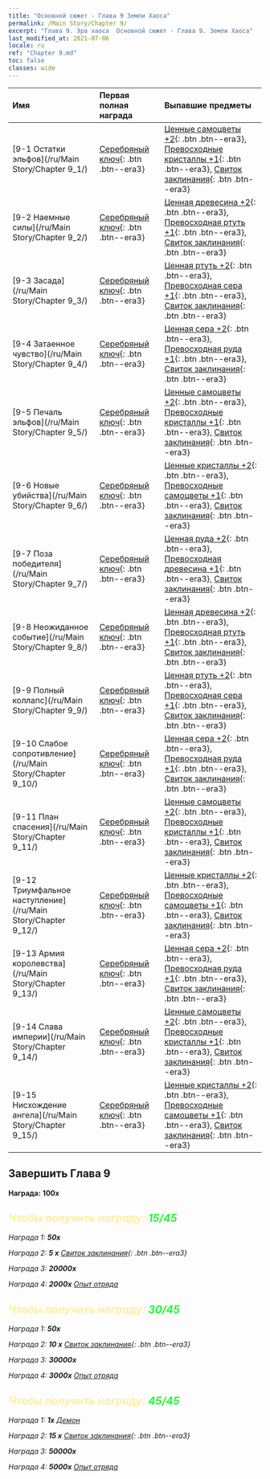 ```yaml
---
title: "Основной сюжет - Глава 9 Земли Хаоса"
permalink: /Main Story/Chapter 9/
excerpt: "Глава 9. Эра хаоса  Основной сюжет - Глава 9. Земли Хаоса"
last_modified_at: 2021-07-06
locale: ru
ref: "Chapter 9.md"
toc: false
classes: wide
---
```


  | Имя |  Первая полная награда | Выпавшие предметы |
  |:------------|:------------|:------------| 
  | [9-1 Остатки эльфов](/ru/Main Story/Chapter 9_1/) | [Серебряный ключ](/ItemsRU/con_693/){: .btn .btn--era3} | [Ценные самоцветы +2](/ItemsRU/mat_30/){: .btn .btn--era3}, [Превосходные кристаллы +1](/ItemsRU/mat_24/){: .btn .btn--era3}, [Свиток заклинания](/ItemsRU/con_694/){: .btn .btn--era3} |
  | [9-2 Наемные силы](/ru/Main Story/Chapter 9_2/) | [Серебряный ключ](/ItemsRU/con_693/){: .btn .btn--era3} | [Ценная древесина +2](/ItemsRU/mat_27/){: .btn .btn--era3}, [Превосходная ртуть +1](/ItemsRU/mat_21/){: .btn .btn--era3}, [Свиток заклинания](/ItemsRU/con_694/){: .btn .btn--era3} |
  | [9-3 Засада](/ru/Main Story/Chapter 9_3/) | [Серебряный ключ](/ItemsRU/con_693/){: .btn .btn--era3} | [Ценная ртуть +2](/ItemsRU/mat_28/){: .btn .btn--era3}, [Превосходная сера +1](/ItemsRU/mat_22/){: .btn .btn--era3}, [Свиток заклинания](/ItemsRU/con_694/){: .btn .btn--era3} |
  | [9-4 Затаенное чувство](/ru/Main Story/Chapter 9_4/) | [Серебряный ключ](/ItemsRU/con_693/){: .btn .btn--era3} | [Ценная сера +2](/ItemsRU/mat_29/){: .btn .btn--era3}, [Превосходная руда +1](/ItemsRU/mat_19/){: .btn .btn--era3}, [Свиток заклинания](/ItemsRU/con_694/){: .btn .btn--era3} |
  | [9-5 Печаль эльфов](/ru/Main Story/Chapter 9_5/) | [Серебряный ключ](/ItemsRU/con_693/){: .btn .btn--era3} | [Ценные самоцветы +2](/ItemsRU/mat_30/){: .btn .btn--era3}, [Превосходные кристаллы +1](/ItemsRU/mat_24/){: .btn .btn--era3}, [Свиток заклинания](/ItemsRU/con_694/){: .btn .btn--era3} |
  | [9-6 Новые убийства](/ru/Main Story/Chapter 9_6/) | [Серебряный ключ](/ItemsRU/con_693/){: .btn .btn--era3} | [Ценные кристаллы +2](/ItemsRU/mat_31/){: .btn .btn--era3}, [Превосходные самоцветы +1](/ItemsRU/mat_23/){: .btn .btn--era3}, [Свиток заклинания](/ItemsRU/con_694/){: .btn .btn--era3} |
  | [9-7 Поза победителя](/ru/Main Story/Chapter 9_7/) | [Серебряный ключ](/ItemsRU/con_693/){: .btn .btn--era3} | [Ценная руда +2](/ItemsRU/mat_26/){: .btn .btn--era3}, [Превосходная древесина +1](/ItemsRU/mat_20/){: .btn .btn--era3}, [Свиток заклинания](/ItemsRU/con_694/){: .btn .btn--era3} |
  | [9-8 Неожиданное событие](/ru/Main Story/Chapter 9_8/) | [Серебряный ключ](/ItemsRU/con_693/){: .btn .btn--era3} | [Ценная древесина +2](/ItemsRU/mat_27/){: .btn .btn--era3}, [Превосходная ртуть +1](/ItemsRU/mat_21/){: .btn .btn--era3}, [Свиток заклинания](/ItemsRU/con_694/){: .btn .btn--era3} |
  | [9-9 Полный коллапс](/ru/Main Story/Chapter 9_9/) | [Серебряный ключ](/ItemsRU/con_693/){: .btn .btn--era3} | [Ценная ртуть +2](/ItemsRU/mat_28/){: .btn .btn--era3}, [Превосходная сера +1](/ItemsRU/mat_22/){: .btn .btn--era3}, [Свиток заклинания](/ItemsRU/con_694/){: .btn .btn--era3} |
  | [9-10 Слабое сопротивление](/ru/Main Story/Chapter 9_10/) | [Серебряный ключ](/ItemsRU/con_693/){: .btn .btn--era3} | [Ценная сера +2](/ItemsRU/mat_29/){: .btn .btn--era3}, [Превосходная руда +1](/ItemsRU/mat_19/){: .btn .btn--era3}, [Свиток заклинания](/ItemsRU/con_694/){: .btn .btn--era3} |
  | [9-11 План спасения](/ru/Main Story/Chapter 9_11/) | [Серебряный ключ](/ItemsRU/con_693/){: .btn .btn--era3} | [Ценные самоцветы +2](/ItemsRU/mat_30/){: .btn .btn--era3}, [Превосходные кристаллы +1](/ItemsRU/mat_24/){: .btn .btn--era3}, [Свиток заклинания](/ItemsRU/con_694/){: .btn .btn--era3} |
  | [9-12 Триумфальное наступление](/ru/Main Story/Chapter 9_12/) | [Серебряный ключ](/ItemsRU/con_693/){: .btn .btn--era3} | [Ценные кристаллы +2](/ItemsRU/mat_31/){: .btn .btn--era3}, [Превосходные самоцветы +1](/ItemsRU/mat_23/){: .btn .btn--era3}, [Свиток заклинания](/ItemsRU/con_694/){: .btn .btn--era3} |
  | [9-13 Армия королевства](/ru/Main Story/Chapter 9_13/) | [Серебряный ключ](/ItemsRU/con_693/){: .btn .btn--era3} | [Ценная сера +2](/ItemsRU/mat_29/){: .btn .btn--era3}, [Превосходная руда +1](/ItemsRU/mat_19/){: .btn .btn--era3}, [Свиток заклинания](/ItemsRU/con_694/){: .btn .btn--era3} |
  | [9-14 Слава империи](/ru/Main Story/Chapter 9_14/) | [Серебряный ключ](/ItemsRU/con_693/){: .btn .btn--era3} | [Ценные самоцветы +2](/ItemsRU/mat_30/){: .btn .btn--era3}, [Превосходные кристаллы +1](/ItemsRU/mat_24/){: .btn .btn--era3}, [Свиток заклинания](/ItemsRU/con_694/){: .btn .btn--era3} |
  | [9-15 Нисхождение ангела](/ru/Main Story/Chapter 9_15/) | [Серебряный ключ](/ItemsRU/con_693/){: .btn .btn--era3} | [Ценные кристаллы +2](/ItemsRU/mat_31/){: .btn .btn--era3}, [Превосходные самоцветы +1](/ItemsRU/mat_23/){: .btn .btn--era3}, [Свиток заклинания](/ItemsRU/con_694/){: .btn .btn--era3} |


## Завершить Глава 9

 **Награда:**  **100x** <i class="fas fa-gem"/>



## <span style="color: #ffeea0">Чтобы получить награду: </span><span style="color: #27f73a">15/45</span>

 Награда 1:  **50x** <i class="fas fa-gem"/>

 Награда 2: **5 x** [Свиток заклинания](/ItemsRU/con_694/){: .btn .btn--era3}

 Награда 3:  **20000x** <i class="fas fa-coins"/>

 Награда 4:  **2000x** [Опыт отряда](/ItemsRU/con_902/)



## <span style="color: #ffeea0">Чтобы получить награду: </span><span style="color: #27f73a">30/45</span>

 Награда 1:  **50x** <i class="fas fa-gem"/>

 Награда 2: **10 x** [Свиток заклинания](/ItemsRU/con_694/){: .btn .btn--era3}

 Награда 3:  **30000x** <i class="fas fa-coins"/>

 Награда 4:  **3000x** [Опыт отряда](/ItemsRU/con_902/)



## <span style="color: #ffeea0">Чтобы получить награду: </span><span style="color: #27f73a">45/45</span>

 Награда 1:  **1x** [Демон](/ru/units/Demon/)

 Награда 2: **15 x** [Свиток заклинания](/ItemsRU/con_694/){: .btn .btn--era3}

 Награда 3:  **50000x** <i class="fas fa-coins"/>

 Награда 4:  **5000x** [Опыт отряда](/ItemsRU/con_902/)

